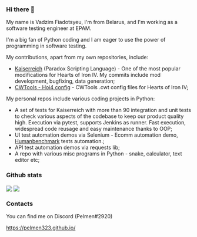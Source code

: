 ### Hi there 👋

My name is Vadzim Fiadotsyeu, I'm from Belarus, and I'm working as a software testing engineer at EPAM.

I'm a big fan of Python coding and I am eager to use the power of programming in software testing.

My contributions, apart from my own repositories, include:
- [Kaiserreich](https://steamcommunity.com/sharedfiles/filedetails/?id=1521695605) (Paradox Scripting Language) - One of the most popular modifications for Hearts of Iron IV. My commits include mod development, bugfixing, data generation;
- [CWTools - Hoi4 config](https://github.com/cwtools/cwtools-hoi4-config) - CWTools .cwt config files for Hearts of Iron IV;

My personal repos include various coding projects in Python:
- A set of tests for Kaiserreich with more than 90 integration and unit tests to check various aspects of the codebase to keep our product quality high. Execution via pytest, supports Jenkins as runner. Fast execution, widespread code reusage and easy maintenance thanks to OOP;
- UI test automation demos via Selenium - Ecomm automation demo, [Humanbenchmark](https://humanbenchmark.com) tests automation.;
- API test automation demos via requests lib;
- A repo with various misc programs in Python - snake, calculator, text editor etc;

### Github stats
<img align="center" src="https://github-readme-stats.vercel.app/api?username=Pelmen323&count_private=true&hide=stars,prs,contribs&show_icons=true&include_all_commits=true&theme=dark" />
<img align="center" src="https://github-readme-stats.vercel.app/api/top-langs/?username=Pelmen323&layout=compact&exclude_repo=pelmen323.github.io&theme=dark" />

### Contacts
You can find me on Discord (Pelmen#2920)

https://pelmen323.github.io/
<!--
**Pelmen323/Pelmen323** is a ✨ _special_ ✨ repository because its `README.md` (this file) appears on your GitHub profile.

Here are some ideas to get you started:

- 🔭 I’m currently working on ...
- 🌱 I’m currently learning ...
- 👯 I’m looking to collaborate on ...
- 🤔 I’m looking for help with ...
- 💬 Ask me about ...
- 📫 How to reach me: ...
- 😄 Pronouns: ...
- ⚡ Fun fact: ...
-->
